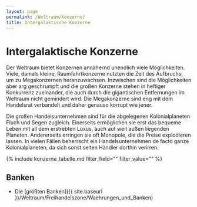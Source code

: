 ```yaml
---
layout: page
permalink: /Weltraum/Konzerne/
title: Intergalaktische Konzerne
---
```


# Intergalaktische Konzerne

Der Weltraum bietet Konzernen annähernd unendlich viele Möglichkeiten. Viele, damals kleine, Raumfahrtkonzerne nutzten die Zeit des Aufbruchs, um zu Megakonzernen heranzuwachsen. Inzwischen sind die Möglichkeiten aber arg geschrumpft und die großen Konzerne stehen in heftiger Konkurrenz zueinander, die auch durch die gigantischen Entfernungen im Weltraum nicht gemindert wird. Die Megakonzerne sind eng mit dem Handelsrat verbandelt und daher genauso korrupt wie jener.

Die großen Handelsunternehmen sind für die abgelegenen Kolonialplaneten Fluch und Segen zugleich. Einerseits ermöglichen sie erst das bequeme Leben mit all dem erstrebten Luxus, auch auf weit außen liegenden Planeten. Andererseits erringen sie oft Monopole, die die Preise explodieren lassen. In vielen Fällen beherrscht ein Handelsunternehmen de facto ganze Kolonialplaneten, da sich sonst selten Händler dorthin verirren.

{% include konzerne_tabelle.md filter_field="" filter_value="" %}

## Banken

- Die [größten Banken]({{ site.baseurl }}/Weltraum/Freihandelszone/Waehrungen_und_Banken)
